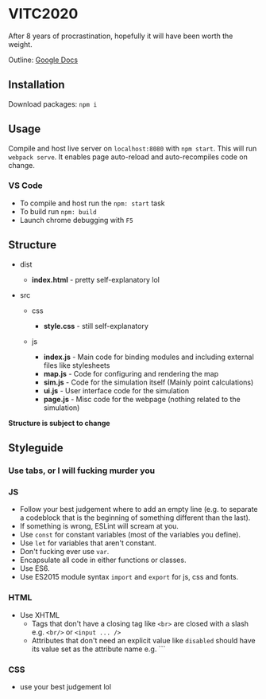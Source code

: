 # VITC2020
After 8 years of procrastination, hopefully it will have been worth the weight.

Outline: [Google Docs](https://docs.google.com/document/d/1dEdyyxbawSNikHp6Vdax3v1C00PjcRTb6qxdRN5s1QM/edit?usp=sharing)

## Installation

Download packages: `npm i`

## Usage

Compile and host live server on `localhost:8080` with `npm start`. This will run `webpack serve`. It enables page auto-reload and auto-recompiles code on change.

### VS Code
* To compile and host run the `npm: start` task
* To build run `npm: build`
* Launch chrome debugging with `F5`

## Structure

* dist
  * **index.html** - pretty self-explanatory lol

* src
  * css
    * **style.css** - still self-explanatory

  * js
    * **index.js** - Main code for binding modules and including external files like stylesheets
    * **map.js** - Code for configuring and rendering the map
    * **sim.js** - Code for the simulation itself (Mainly point calculations)
    * **ui.js** - User interface code for the simulation
    * **page.js** - Misc code for the webpage (nothing related to the simulation)

**Structure is subject to change**

## Styleguide

### Use tabs, or I will fucking murder you

### JS
* Follow your best judgement where to add an empty line (e.g. to separate a codeblock that is the beginning of something different than the last).
* If something is wrong, ESLint will scream at you. 
* Use `const` for constant variables (most of the variables you define).
* Use `let` for variables that aren't constant.
* Don't fucking ever use `var`.
* Encapsulate all code in either functions or classes. 
* Use ES6.
* Use ES2015 module syntax `import` and `export` for js, css and fonts.

### HTML
* Use XHTML 
  * Tags that don't have a closing tag like `<br>` are closed with a slash e.g. `<br/>` or `<input ... />`
  * Attributes that don't need an explicit value like `disabled` should have its value set as the attribute name e.g. `<element disabled="disabled">``

### CSS
* use your best judgement lol
